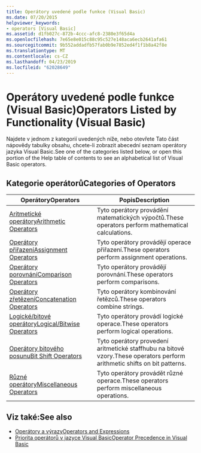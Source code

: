 ```yaml
---
title: Operátory uvedené podle funkce (Visual Basic)
ms.date: 07/20/2015
helpviewer_keywords:
- operators [Visual Basic]
ms.assetid: d1fb027c-872b-4ccc-afc8-2380e3f65d4a
ms.openlocfilehash: 7e65e8e015c88c95c527e148aca6ecb2641afa61
ms.sourcegitcommit: 9b552addadfb57fab0b9e7852ed4f1f1b8a42f8e
ms.translationtype: MT
ms.contentlocale: cs-CZ
ms.lasthandoff: 04/23/2019
ms.locfileid: "62028649"
---
```

# <a name="operators-listed-by-functionality-visual-basic"></a><span data-ttu-id="f2299-102">Operátory uvedené podle funkce (Visual Basic)</span><span class="sxs-lookup"><span data-stu-id="f2299-102">Operators Listed by Functionality (Visual Basic)</span></span>
<span data-ttu-id="f2299-103">Najdete v jednom z kategorií uvedených níže, nebo otevřete Tato část nápovědy tabulky obsahu, chcete-li zobrazit abecední seznam operátory jazyka Visual Basic.</span><span class="sxs-lookup"><span data-stu-id="f2299-103">See one of the categories listed below, or open this portion of the Help table of contents to see an alphabetical list of Visual Basic operators.</span></span>  
  
## <a name="categories-of-operators"></a><span data-ttu-id="f2299-104">Kategorie operátorů</span><span class="sxs-lookup"><span data-stu-id="f2299-104">Categories of Operators</span></span>  
  
|<span data-ttu-id="f2299-105">Operátory</span><span class="sxs-lookup"><span data-stu-id="f2299-105">Operators</span></span>|<span data-ttu-id="f2299-106">Popis</span><span class="sxs-lookup"><span data-stu-id="f2299-106">Description</span></span>|  
|---------------|-----------------|  
|[<span data-ttu-id="f2299-107">Aritmetické operátory</span><span class="sxs-lookup"><span data-stu-id="f2299-107">Arithmetic Operators</span></span>](../../../visual-basic/language-reference/operators/arithmetic-operators.md)|<span data-ttu-id="f2299-108">Tyto operátory provádění matematických výpočtů.</span><span class="sxs-lookup"><span data-stu-id="f2299-108">These operators perform mathematical calculations.</span></span>|  
|[<span data-ttu-id="f2299-109">Operátory přiřazení</span><span class="sxs-lookup"><span data-stu-id="f2299-109">Assignment Operators</span></span>](../../../visual-basic/language-reference/operators/assignment-operators.md)|<span data-ttu-id="f2299-110">Tyto operátory provádějí operace přiřazení.</span><span class="sxs-lookup"><span data-stu-id="f2299-110">These operators perform assignment operations.</span></span>|  
|[<span data-ttu-id="f2299-111">Operátory porovnání</span><span class="sxs-lookup"><span data-stu-id="f2299-111">Comparison Operators</span></span>](../../../visual-basic/language-reference/operators/comparison-operators.md)|<span data-ttu-id="f2299-112">Tyto operátory provádějí porovnání.</span><span class="sxs-lookup"><span data-stu-id="f2299-112">These operators perform comparisons.</span></span>|  
|[<span data-ttu-id="f2299-113">Operátory zřetězení</span><span class="sxs-lookup"><span data-stu-id="f2299-113">Concatenation Operators</span></span>](../../../visual-basic/language-reference/operators/concatenation-operators.md)|<span data-ttu-id="f2299-114">Tyto operátory kombinování řetězců.</span><span class="sxs-lookup"><span data-stu-id="f2299-114">These operators combine strings.</span></span>|  
|[<span data-ttu-id="f2299-115">Logické/bitové operátory</span><span class="sxs-lookup"><span data-stu-id="f2299-115">Logical/Bitwise Operators</span></span>](../../../visual-basic/language-reference/operators/logical-bitwise-operators.md)|<span data-ttu-id="f2299-116">Tyto operátory provádí logické operace.</span><span class="sxs-lookup"><span data-stu-id="f2299-116">These operators perform logical operations.</span></span>|  
|[<span data-ttu-id="f2299-117">Operátory bitového posunu</span><span class="sxs-lookup"><span data-stu-id="f2299-117">Bit Shift Operators</span></span>](../../../visual-basic/language-reference/operators/bit-shift-operators.md)|<span data-ttu-id="f2299-118">Tyto operátory provedení aritmetické staffhubu na bitové vzory.</span><span class="sxs-lookup"><span data-stu-id="f2299-118">These operators perform arithmetic shifts on bit patterns.</span></span>|  
|[<span data-ttu-id="f2299-119">Různé operátory</span><span class="sxs-lookup"><span data-stu-id="f2299-119">Miscellaneous Operators</span></span>](../../../visual-basic/language-reference/operators/miscellaneous-operators.md)|<span data-ttu-id="f2299-120">Tyto operátory provádět různé operace.</span><span class="sxs-lookup"><span data-stu-id="f2299-120">These operators perform miscellaneous operations.</span></span>|  
  
## <a name="see-also"></a><span data-ttu-id="f2299-121">Viz také:</span><span class="sxs-lookup"><span data-stu-id="f2299-121">See also</span></span>

- [<span data-ttu-id="f2299-122">Operátory a výrazy</span><span class="sxs-lookup"><span data-stu-id="f2299-122">Operators and Expressions</span></span>](../../../visual-basic/programming-guide/language-features/operators-and-expressions/index.md)
- [<span data-ttu-id="f2299-123">Priorita operátorů v jazyce Visual Basic</span><span class="sxs-lookup"><span data-stu-id="f2299-123">Operator Precedence in Visual Basic</span></span>](../../../visual-basic/language-reference/operators/operator-precedence.md)
